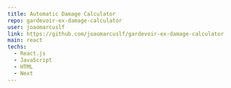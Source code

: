 ```yaml
---
title: Automatic Damage Calculator
repo: gardevoir-ex-damage-calculator
user: joaomarcuslf
link: https://github.com/joaomarcuslf/gardevoir-ex-damage-calculator
main: react
techs:
  - React.js
  - JavaScript
  - HTML
  - Next
---
```

